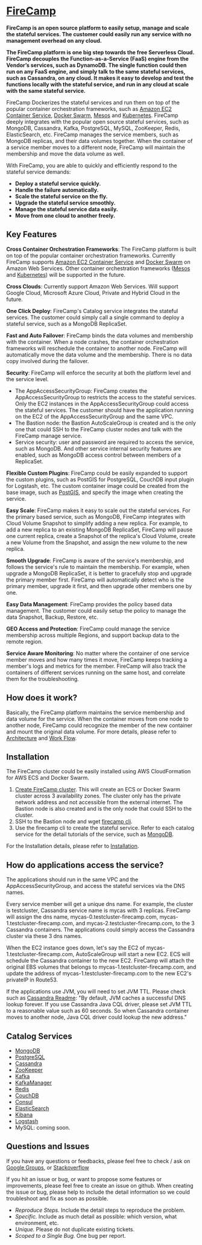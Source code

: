 # [FireCamp](https://github.com/cloudstax/firecamp)

**FireCamp is an open source platform to easily setup, manage and scale the stateful services. The customer could easily run any service with no management overhead on any cloud.**

**The FireCamp platform is one big step towards the free Serverless Cloud. FireCamp decouples the Function-as-a-Service (FaaS) engine from the Vendor’s services, such as DynamoDB. The single function could then run on any FaaS engine, and simply talk to the same stateful services, such as Cassandra, on any cloud. It makes it easy to develop and test the functions locally with the stateful service, and run in any cloud at scale with the same stateful service.**

FireCamp Dockerizes the stateful services and run them on top of the popular container orchestration frameworks, such as [Amazon EC2 Container Service](https://aws.amazon.com/ecs/), [Docker Swarm](https://docs.docker.com/engine/swarm/), [Mesos](http://mesos.apache.org/) and [Kubernetes](https://kubernetes.io). FireCamp deeply integrates with the popular open source stateful services, such as MongoDB, Cassandra, Kafka, PostgreSQL, MySQL, ZooKeeper, Redis, ElasticSearch, etc. FireCamp manages the service members, such as MongoDB replicas, and their data volumes together. When the container of a service member moves to a different node, FireCamp will maintain the membership and move the data volume as well.

With FireCamp, you are able to quickly and efficiently respond to the stateful service demands:
* **Deploy a stateful service quickly.**
* **Handle the failure automatically.**
* **Scale the stateful service on the fly.**
* **Upgrade the stateful service smoothly.**
* **Manage the stateful service data easily.**
* **Move from one cloud to another freely.**

## Key Features

**Cross Container Orchestration Frameworks**: The FireCamp platform is built on top of the popular container orchestration frameworks. Currently FireCamp supports [Amazon EC2 Container Service](https://aws.amazon.com/ecs/) and [Docker Swarm](https://docs.docker.com/engine/swarm/) on Amazon Web Services. Other container orchestration frameworks ([Mesos](http://mesos.apache.org/) and [Kubernetes](https://kubernetes.io)) will be supported in the future.

**Cross Clouds**: Currently support Amazon Web Services. Will support Google Cloud, Microsoft Azure Cloud, Private and Hybrid Cloud in the future.

**One Click Deploy**: FireCamp's Catalog service integrates the stateful services. The customer could simply call a single command to deploy a stateful service, such as a MongoDB ReplicaSet.

**Fast and Auto Failover**: FireCamp binds the data volumes and membership with the container. When a node crashes, the container orchestration frameworks will reschedule the container to another node. FireCamp will automatically move the data volume and the membership. There is no data copy involved during the failover.

**Security**: FireCamp will enforce the security at both the platform level and the service level.
* The AppAccessSecurityGroup: FireCamp creates the AppAccessSecurityGroup to restricts the access to the stateful services. Only the EC2 instances in the AppAccessSecurityGroup could access the stateful services. The customer should have the application running on the EC2 of the AppAccessSecurityGroup and the same VPC.
* The Bastion node: the Bastion AutoScaleGroup is created and is the only one that could SSH to the FireCamp cluster nodes and talk with the FireCamp manage service.
* Service security: user and password are required to access the service, such as MongoDB. And other service internal security features are enabled, such as MongoDB access control between members of a ReplicaSet.

**Flexible Custom Plugins**: FireCamp could be easily expanded to support the custom plugins, such as PostGIS for PostgreSQL, CouchDB input plugin for Logstash, etc. The custom container image could be created from the base image, such as [PostGIS](https://github.com/cloudstax/firecamp/tree/master/catalog/postgres/9.6/postgis-dockerfile/Dockerfile), and specify the image when creating the service.

**Easy Scale**: FireCamp makes it easy to scale out the stateful services. For the primary based service, such as MongoDB, FireCamp integrates with Cloud Volume Snapshot to simplify adding a new replica. For example, to add a new replica to an existing MongoDB ReplicaSet, FireCamp will pause one current replica, create a Snapshot of the replica's Cloud Volume, create a new Volume from the Snapshot, and assign the new volume to the new replica.

**Smooth Upgrade**: FireCamp is aware of the service's membership, and follows the service's rule to maintain the membership. For example, when upgrade a MongoDB ReplicaSet, it is better to gracefully stop and upgrade the primary member first. FireCamp will automatically detect who is the primary member, upgrade it first, and then upgrade other members one by one.

**Easy Data Management**: FireCamp provides the policy based data management. The customer could easily setup the policy to manage the data Snapshot, Backup, Restore, etc.

**GEO Access and Protection**: FireCamp could manage the service membership across multiple Regions, and support backup data to the remote region.

**Service Aware Monitoring**: No matter where the container of one service member moves and how many times it move, FireCamp keeps tracking a member's logs and metrics for the member. FireCamp will also track the containers of different services running on the same host, and correlate them for the troubleshooting.

## How does it work?

Basically, the FireCamp platform maintains the service membership and data volume for the service. When the container moves from one node to another node, FireCamp could recognize the member of the new container and mount the original data volume. For more details, please refer to [Architecture](https://github.com/cloudstax/firecamp/tree/master/docs/architect) and [Work Flow](https://github.com/cloudstax/firecamp/tree/master/docs/workflows).

## Installation
The FireCamp cluster could be easily installed using AWS CloudFormation for AWS ECS and Docker Swarm.
1. [Create FireCamp cluster](https://console.aws.amazon.com/cloudformation/home#/stacks/new?templateURL=https://s3.amazonaws.com/cloudstax/firecamp/releases/0.9.3/templates/firecamp-master.template). This will create an ECS or Docker Swarm cluster across 3 availability zones. The cluster only has the private network address and not accessible from the external internet. The Bastion node is also created and is the only node that could SSH to the cluster.
2. SSH to the Bastion node and wget [firecamp cli](https://s3.amazonaws.com/cloudstax/firecamp/releases/0.9.3/packages/firecamp-service-cli.tgz).
3. Use the firecamp cli to create the stateful service. Refer to each catalog service for the detail tutorials of the service, such as [MongoDB](https://github.com/cloudstax/firecamp/tree/master/catalog/mongodb#tutorials).

For the Installation details, please refer to [Installation](https://github.com/cloudstax/firecamp/tree/master/docs/installation).

## How do applications access the service?

The applications should run in the same VPC and the AppAccessSecurityGroup, and access the stateful services via the DNS names.

Every service member will get a unique dns name. For example, the cluster is testcluster, Cassandra service name is mycas with 3 replicas. FireCamp will assign the dns name, mycas-0.testcluster-firecamp.com, mycas-1.testcluster-firecamp.com, and mycas-2.testcluster-firecamp.com, to the 3 Cassandra containers. The applications could simply access the Cassandra cluster via these 3 dns names.

When the EC2 instance goes down, let's say the EC2 of mycas-1.testcluster-firecamp.com, AutoScaleGroup will start a new EC2. ECS will schedule the Cassandra container to the new EC2. FireCamp will attach the original EBS volumes that belongs to mycas-1.testcluster-firecamp.com, and update the address of mycas-1.testcluster-firecamp.com to the new EC2's privateIP in Route53.

If the applications use JVM, you will need to set JVM TTL. Please check such as [Cassandra Readme](https://github.com/cloudstax/firecamp/tree/master/catalog/cassandra): "By default, JVM caches a successful DNS lookup forever. If you use Cassandra Java CQL driver, please set JVM TTL to a reasonable value such as 60 seconds. So when Cassandra container moves to another node, Java CQL driver could lookup the new address."

## Catalog Services
* [MongoDB](https://github.com/cloudstax/firecamp/tree/master/catalog/mongodb)
* [PostgreSQL](https://github.com/cloudstax/firecamp/tree/master/catalog/postgres)
* [Cassandra](https://github.com/cloudstax/firecamp/tree/master/catalog/cassandra)
* [ZooKeeper](https://github.com/cloudstax/firecamp/tree/master/catalog/zookeeper)
* [Kafka](https://github.com/cloudstax/firecamp/tree/master/catalog/kafka)
* [KafkaManager](https://github.com/cloudstax/firecamp/tree/master/catalog/kafkamanager)
* [Redis](https://github.com/cloudstax/firecamp/tree/master/catalog/redis)
* [CouchDB](https://github.com/cloudstax/firecamp/tree/master/catalog/couchdb)
* [Consul](https://github.com/cloudstax/firecamp/tree/master/catalog/consul)
* [ElasticSearch](https://github.com/cloudstax/firecamp/tree/master/catalog/elasticsearch)
* [Kibana](https://github.com/cloudstax/firecamp/tree/master/catalog/kibana)
* [Logstash](https://github.com/cloudstax/firecamp/tree/master/catalog/logstash)
* MySQL: coming soon.

## Questions and Issues
If you have any questions or feedbacks, please feel free to check / ask on [Google Groups](https://groups.google.com/forum/#!forum/firecamp-users), or [Stackoverflow](https://stackoverflow.com/questions/tagged/firecamp)

If you hit an issue or bug, or want to propose some features or improvements, please feel free to create an issue on github. When creating the issue or bug, please help to include the detail information so we could troubleshoot and fix as soon as possible.
-   *Reproduce Steps.* Include the detail steps to reproduce the problem.
-   *Specific.* Include as much detail as possible: which version, what environment, etc.
-   *Unique.* Please do not duplicate existing tickets.
-   *Scoped to a Single Bug.* One bug per report.
